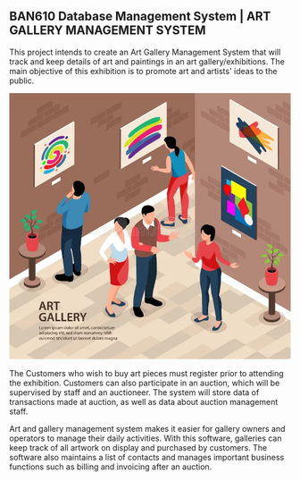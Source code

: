 ## BAN610 Database Management System | ART GALLERY MANAGEMENT SYSTEM

This project intends to create an Art Gallery Management System that will track and keep details of art and paintings in an art gallery/exhibitions. The main objective of this exhibition is to promote art and artists' ideas to the public. 

![image](./Art_gallery_image.webp)

The Customers who wish to buy art pieces must register prior to attending the exhibition. Customers can also participate in an auction, which will be supervised by staff and an auctioneer. The system will store data of transactions made at auction, as well as data about auction management staff.

Art and gallery management system makes it easier for gallery owners and operators to manage their daily activities.
With this software, galleries can keep track of all artwork on display and purchased by customers.
The software also maintains a list of contacts and manages important business functions such as billing and invoicing after an auction.


